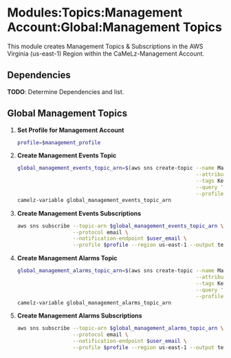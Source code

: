 # Modules:Topics:Management Account:Global:Management Topics

This module creates Management Topics & Subscriptions in the AWS Virginia (us-east-1) Region within the
CaMeLz-Management Account.

## Dependencies

**TODO**: Determine Dependencies and list.

## Global Management Topics

1. **Set Profile for Management Account**

    ```bash
    profile=$management_profile
    ```

1. **Create Management Events Topic**

    ```bash
    global_management_events_topic_arn=$(aws sns create-topic --name Management-Events \
                                                              --attributes "DisplayName=CMLM Events" \
                                                              --tags Key=Name,Value=Management-Events-Topic Key=Company,Value=CaMeLz Key=Environment,Value=Management \
                                                              --query 'TopicArn' \
                                                              --profile $profile --region us-east-1 --output text)
    camelz-variable global_management_events_topic_arn
    ```

1. **Create Management Events Subscriptions**

    ```bash
    aws sns subscribe --topic-arn $global_management_events_topic_arn \
                      --protocol email \
                      --notification-endpoint $user_email \
                      --profile $profile --region us-east-1 --output text
    ```

1. **Create Management Alarms Topic**

    ```bash
    global_management_alarms_topic_arn=$(aws sns create-topic --name Management-Alarms \
                                                              --attributes "DisplayName=CMLM Alarms" \
                                                              --tags Key=Name,Value=Management-Alarms-Topic Key=Company,Value=CaMeLz Key=Environment,Value=Management \
                                                              --query 'TopicArn' \
                                                              --profile $profile --region us-east-1 --output text)
    camelz-variable global_management_alarms_topic_arn
    ```

1. **Create Management Alarms Subscriptions**

    ```bash
    aws sns subscribe --topic-arn $global_management_alarms_topic_arn \
                      --protocol email \
                      --notification-endpoint $user_email \
                      --profile $profile --region us-east-1 --output text
    ```
